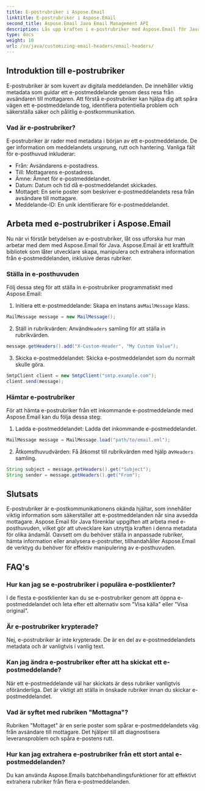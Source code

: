 ```yaml
---
title: E-postrubriker i Aspose.Email
linktitle: E-postrubriker i Aspose.Email
second_title: Aspose.Email Java Email Management API
description: Lås upp kraften i e-postrubriker med Aspose.Email för Java. Lär dig hur du ställer in och hämtar e-postrubriker utan ansträngning.
type: docs
weight: 10
url: /sv/java/customizing-email-headers/email-headers/
---
```


## Introduktion till e-postrubriker

E-postrubriker är som kuvert av digitala meddelanden. De innehåller viktig metadata som guidar ett e-postmeddelande genom dess resa från avsändaren till mottagaren. Att förstå e-postrubriker kan hjälpa dig att spåra vägen ett e-postmeddelande tog, identifiera potentiella problem och säkerställa säker och pålitlig e-postkommunikation.

### Vad är e-postrubriker?

E-postrubriker är rader med metadata i början av ett e-postmeddelande. De ger information om meddelandets ursprung, rutt och hantering. Vanliga fält för e-posthuvud inkluderar:

- Från: Avsändarens e-postadress.
- Till: Mottagarens e-postadress.
- Ämne: Ämnet för e-postmeddelandet.
- Datum: Datum och tid då e-postmeddelandet skickades.
- Mottaget: En serie poster som beskriver e-postmeddelandets resa från avsändare till mottagare.
- Meddelande-ID: En unik identifierare för e-postmeddelandet.

## Arbeta med e-postrubriker i Aspose.Email

Nu när vi förstår betydelsen av e-postrubriker, låt oss utforska hur man arbetar med dem med Aspose.Email för Java. Aspose.Email är ett kraftfullt bibliotek som låter utvecklare skapa, manipulera och extrahera information från e-postmeddelanden, inklusive deras rubriker.

### Ställa in e-posthuvuden

Följ dessa steg för att ställa in e-postrubriker programmatiskt med Aspose.Email:

1.  Initiera ett e-postmeddelande: Skapa en instans av`MailMessage` klass.

```java
MailMessage message = new MailMessage();
```

2.  Ställ in rubrikvärden: Använd`Headers` samling för att ställa in rubrikvärden.

```java
message.getHeaders().add("X-Custom-Header", "My Custom Value");
```

3. Skicka e-postmeddelandet: Skicka e-postmeddelandet som du normalt skulle göra.

```java
SmtpClient client = new SmtpClient("smtp.example.com");
client.send(message);
```

### Hämtar e-postrubriker

För att hämta e-postrubriker från ett inkommande e-postmeddelande med Aspose.Email kan du följa dessa steg:

1. Ladda e-postmeddelandet: Ladda det inkommande e-postmeddelandet.

```java
MailMessage message = MailMessage.load("path/to/email.eml");
```

2. Åtkomsthuvudvärden: Få åtkomst till rubrikvärden med hjälp av`Headers` samling.

```java
String subject = message.getHeaders().get("Subject");
String sender = message.getHeaders().get("From");
```

## Slutsats

E-postrubriker är e-postkommunikationens okända hjältar, som innehåller viktig information som säkerställer att e-postmeddelanden når sina avsedda mottagare. Aspose.Email för Java förenklar uppgiften att arbeta med e-posthuvuden, vilket gör att utvecklare kan utnyttja kraften i denna metadata för olika ändamål. Oavsett om du behöver ställa in anpassade rubriker, hämta information eller analysera e-postrutter, tillhandahåller Aspose.Email de verktyg du behöver för effektiv manipulering av e-posthuvuden.

## FAQ's

### Hur kan jag se e-postrubriker i populära e-postklienter?

I de flesta e-postklienter kan du se e-postrubriker genom att öppna e-postmeddelandet och leta efter ett alternativ som "Visa källa" eller "Visa original".

### Är e-postrubriker krypterade?

Nej, e-postrubriker är inte krypterade. De är en del av e-postmeddelandets metadata och är vanligtvis i vanlig text.

### Kan jag ändra e-postrubriker efter att ha skickat ett e-postmeddelande?

När ett e-postmeddelande väl har skickats är dess rubriker vanligtvis oföränderliga. Det är viktigt att ställa in önskade rubriker innan du skickar e-postmeddelandet.

### Vad är syftet med rubriken "Mottagna"?

Rubriken "Mottaget" är en serie poster som spårar e-postmeddelandets väg från avsändare till mottagare. Det hjälper till att diagnostisera leveransproblem och spåra e-postens rutt.

### Hur kan jag extrahera e-postrubriker från ett stort antal e-postmeddelanden?

Du kan använda Aspose.Emails batchbehandlingsfunktioner för att effektivt extrahera rubriker från flera e-postmeddelanden.